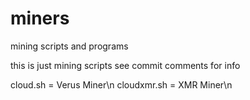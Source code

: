 # miners
mining scripts and programs


this is just mining scripts
see commit comments for info

cloud.sh      = Verus Miner\n
cloudxmr.sh   = XMR Miner\n
